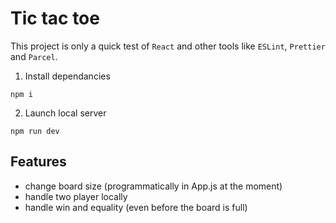 # Tic tac toe

This project is only a quick test of `React` and other tools like `ESLint`, `Prettier` and `Parcel`.

1. Install dependancies

```
npm i
```

2. Launch local server

```
npm run dev
```

## Features

- change board size (programmatically in App.js at the moment)
- handle two player locally
- handle win and equality (even before the board is full)
